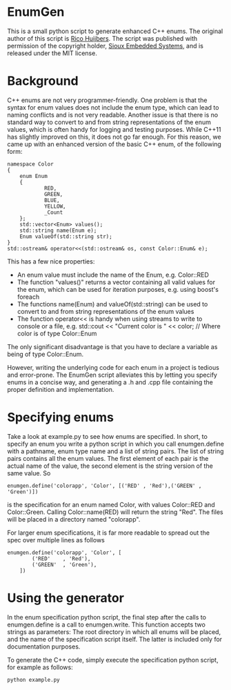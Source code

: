 EnumGen
=======

This is a small python script to generate enhanced C++ enums. The original author of this script is [Rico Huijbers](https://github.com/rix0rrr). The script was published with permission of the copyright holder, [Sioux Embedded Systems](http://www.sioux.eu/en/), and is released under the MIT license.

Background
==========

C++ enums are not very programmer-friendly. One problem is that the syntax for enum values does not include the enum type, which can lead to naming conflicts and is not very readable. Another issue is that there is no standard way to convert to and from string representations of the enum values, which is often handy for logging and testing purposes. While C++11 has slightly improved on this, it does not go far enough. For this reason, we came up with an enhanced version of the basic C++ enum, of the following form:

    namespace Color
    {
        enum Enum
        {
                RED,
                GREEN,
                BLUE,
                YELLOW,
                _Count
        };
        std::vector<Enum> values();
        std::string name(Enum e);
        Enum valueOf(std::string str);
    }
    std::ostream& operator<<(std::ostream& os, const Color::Enum& e);

This has a few nice properties:

* An enum value must include the name of the Enum, e.g. Color::RED
* The function "values()" returns a vector containing all valid values for the enum, which can be used for iteration purposes, e.g. using boost's foreach
* The functions name(Enum) and valueOf(std::string) can be used to convert to and from string representations of the enum values
* The function operator<< is handy when using streams to write to console or a file, e.g. std::cout << "Current color is " << color; // Where color is of type Color::Enum

The only significant disadvantage is that you have to declare a variable as being of type Color::Enum.

However, writing the underlying code for each enum in a project is tedious and error-prone. The EnumGen script alleviates this by letting you specify enums in a concise way, and generating a .h and .cpp file containing the proper definition and implementation.

Specifying enums
================

Take a look at example.py to see how enums are specified. In short, to specify an enum you write a python script in which you call enumgen.define with a pathname, enum type name and a list of string pairs. The list of string pairs contains all the enum values. The first element of each pair is the actual name of the value, the second element is the string version of the same value. So

    enumgen.define('colorapp', 'Color', [('RED' , 'Red'),('GREEN' , 'Green')])

is the specification for an enum named Color, with values Color::RED and Color::Green. Calling Color::name(RED) will return the string "Red". The files will be placed in a directory named "colorapp".

For larger enum specifications, it is far more readable to spread out the spec over multiple lines as follows

    enumgen.define('colorapp', 'Color', [
            ('RED'    , 'Red'),
            ('GREEN'  , 'Green'),
        ])

Using the generator
===================

In the enum specification python script, the final step after the calls to enumgen.define is a call to enumgen.write. This function accepts two strings as parameters: The root directory in which all enums will be placed, and the name of the specification script itself. The latter is included only for documentation purposes. 

To generate the C++ code, simply execute the specification python script, for example as follows:

    python example.py
